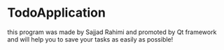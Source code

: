 # TodoApplication
this program was made by Sajjad Rahimi and promoted by Qt framework and will help you to save your tasks as easily as possible!

